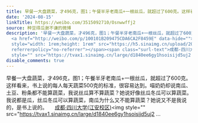 ```yaml
---
title: 早餐一大盘蔬菜，才496克，图1；午餐半牙老南瓜+一根丝瓜，就超过了600克。这样看来，书上说的每人每天蔬菜500克的标准，很容易达到。喵奶奶却说南瓜、土豆、粉...
date: '2024-08-15'
linkTitle: https://weibo.com/3515092710/Osnwwffj2
source: 种豆得瓜谢不谦的微博
description: '早餐一大盘蔬菜，才496克，图1；午餐半牙老南瓜+一根丝瓜，就超过了600克。这样看来，书上说的每人每天蔬菜500克的标准，很容易达到。喵奶奶却说南瓜、土豆、粉条都不能算蔬菜，我说丝瓜算不算蔬菜？她说好像丝瓜冬瓜可以算蔬菜。我说都是瓜，丝瓜冬瓜可以算蔬菜，南瓜为什么又不能算蔬菜？她说又不是我说的，是书上说的。
  <a href="http://weibo.com/p/100101B209475CDA6CA2F8459E" data-hide=""><span class="url-icon"><img
  style="width: 1rem;height: 1rem" src="https://h5.sinaimg.cn/upload/2015/09/25/3/timeline_card_small_location_default.png"
  referrerpolicy="no-referrer"></span><span class="surl-text">成都·四川大学(江安校区)</span></a><img
  style="" src="https://tvax1.sinaimg.cn/large/d1840ee6gy1hsoisijd5uj2 ...'
disable_comments: true
---
```

早餐一大盘蔬菜，才496克，图1；午餐半牙老南瓜+一根丝瓜，就超过了600克。这样看来，书上说的每人每天蔬菜500克的标准，很容易达到。喵奶奶却说南瓜、土豆、粉条都不能算蔬菜，我说丝瓜算不算蔬菜？她说好像丝瓜冬瓜可以算蔬菜。我说都是瓜，丝瓜冬瓜可以算蔬菜，南瓜为什么又不能算蔬菜？她说又不是我说的，是书上说的。 <a href="http://weibo.com/p/100101B209475CDA6CA2F8459E" data-hide=""><span class="url-icon"><img style="width: 1rem;height: 1rem" src="https://h5.sinaimg.cn/upload/2015/09/25/3/timeline_card_small_location_default.png" referrerpolicy="no-referrer"></span><span class="surl-text">成都·四川大学(江安校区)</span></a><img style="" src="https://tvax1.sinaimg.cn/large/d1840ee6gy1hsoisijd5uj2 ...